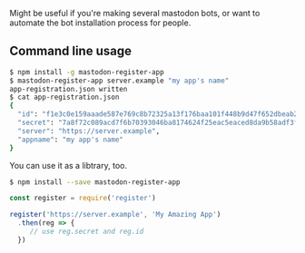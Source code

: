 Might be useful if you're making several mastodon bots, or want to automate the bot installation process for people.

## Command line usage

```sh
$ npm install -g mastodon-register-app
$ mastodon-register-app server.example "my app's name"
app-registration.json written
$ cat app-registration.json
{
  "id": "f1e3c0e159aaade587e769c8b72325a13f176baa101f448b9d47f652dbeab2b1",
  "secret": "7a8f72c089acd7f6b70393046ba8174624f25eac5eaced8da9b58adf3fa3f470",
  "server": "https://server.example",
  "appname": "my app's name"
}
```

You can use it as a libtrary, too.

```sh
$ npm install --save mastodon-register-app
```

```js
const register = require('register')

register('https://server.example', 'My Amazing App')
  .then(reg => {
     // use reg.secret and reg.id
  })
```